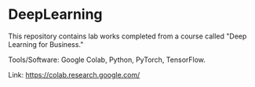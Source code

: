 # DeepLearning
This repository contains lab works completed from a course called "Deep Learning for Business."

Tools/Software: Google Colab, Python, PyTorch, TensorFlow.

Link: https://colab.research.google.com/
